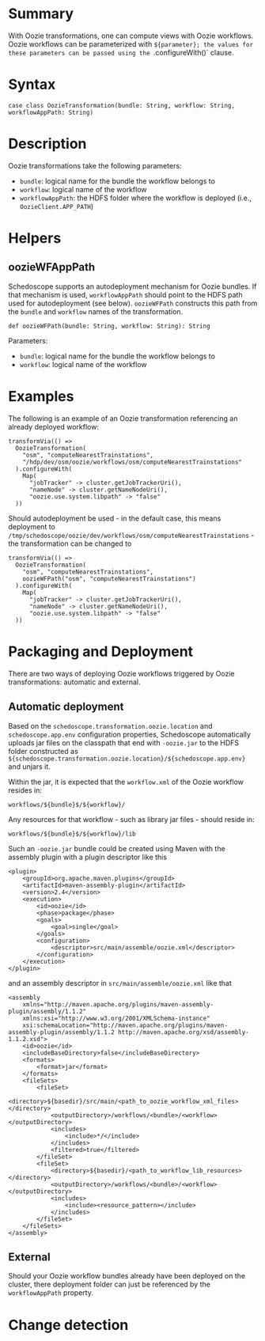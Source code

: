 # Summary

With Oozie transformations, one can compute views with Oozie workflows. Oozie workflows can be parameterized with `${parameter}; the values for these parameters can be passed using the `.configureWith()` clause.

# Syntax

    case class OozieTransformation(bundle: String, workflow: String, workflowAppPath: String)

# Description

Oozie transformations take the following parameters:

* `bundle`: logical name for the bundle the workflow belongs to
* `workflow`: logical name of the workflow
* `workflowAppPath`: the HDFS folder where the workflow is deployed (i.e., `OozieClient.APP_PATH`)

# Helpers

## oozieWFAppPath

Schedoscope supports an autodeployment mechanism for Oozie bundles. If that mechanism is used, `workflowAppPath` should point to the HDFS path used for autodeployment (see below). `oozieWFPath` constructs this path from the `bundle` and `workflow` names of the transformation.

    def oozieWFPath(bundle: String, workflow: String): String

Parameters:

* `bundle`: logical name for the bundle the workflow belongs to
* `workflow`: logical name of the workflow

# Examples

The following is an example of an Oozie transformation referencing an already deployed workflow:

    transformVia(() =>
      OozieTransformation(
        "osm", "computeNearestTrainstations",
        "/hdp/dev/osm/oozie/workflows/osm/computeNearestTrainstations"
      ).configureWith(
        Map(
          "jobTracker" -> cluster.getJobTrackerUri(),
          "nameNode" -> cluster.getNameNodeUri(),
          "oozie.use.system.libpath" -> "false"
      ))

Should autodeployment be used - in the default case, this means deployment to `/tmp/schedoscope/oozie/dev/workflows/osm/computeNearestTrainstations` - the transformation can be changed to

    transformVia(() =>
      OozieTransformation(
        "osm", "computeNearestTrainstations",
        oozieWFPath("osm", "computeNearestTrainstations")
      ).configureWith(
        Map(
          "jobTracker" -> cluster.getJobTrackerUri(),
          "nameNode" -> cluster.getNameNodeUri(),
          "oozie.use.system.libpath" -> "false"
      ))

# Packaging and Deployment

There are two ways of deploying Oozie workflows triggered by Oozie transformations: automatic and external.

## Automatic deployment

Based on the `schedoscope.transformation.oozie.location` and `schedoscope.app.env` configuration properties, Schedoscope automatically uploads jar files on the classpath that end with `-oozie.jar` to the HDFS folder constructed as `${schedoscope.transformation.oozie.location}/${schedoscope.app.env}` and unjars it. 

Within the jar, it is expected that the `workflow.xml` of the Oozie workflow resides in:

    workflows/${bundle}$/${workflow}/

Any resources for that workflow - such as library jar files - should reside in:

    workflows/${bundle}$/${workflow}/lib

Such an `-oozie.jar` bundle could be created using Maven with the assembly plugin with a plugin descriptor like this

    <plugin>
        <groupId>org.apache.maven.plugins</groupId>
        <artifactId>maven-assembly-plugin</artifactId>
        <version>2.4</version>
        <execution>
            <id>oozie</id>
            <phase>package</phase>
            <goals>
                <goal>single</goal>
            </goals>
            <configuration>
                <descriptor>src/main/assemble/oozie.xml</descriptor>
            </configuration>
        </execution>
    </plugin>

and an assembly descriptor in `src/main/assemble/oozie.xml` like that

    <assembly
        xmlns="http://maven.apache.org/plugins/maven-assembly-plugin/assembly/1.1.2"
        xmlns:xsi="http://www.w3.org/2001/XMLSchema-instance"
        xsi:schemaLocation="http://maven.apache.org/plugins/maven-assembly-plugin/assembly/1.1.2 http://maven.apache.org/xsd/assembly-1.1.2.xsd">
        <id>oozie</id>
        <includeBaseDirectory>false</includeBaseDirectory>
        <formats>
            <format>jar</format>
        </formats>
        <fileSets>
            <fileSet>
                <directory>${basedir}/src/main/<path_to_oozie_workflow_xml_files></directory>
                <outputDirectory>/workflows/<bundle>/<workflow></outputDirectory>
                <includes>
                    <include>*/</include>
                </includes>
                <filtered>true</filtered>
            </fileSet>
            <fileSet>
                <directory>${basedir}/<path_to_workflow_lib_resources></directory>
                <outputDirectory>/workflows/<bundle>/<workflow></outputDirectory>
                <includes>
                    <include><resource_pattern></include>
                </includes>
            </fileSet>
        </fileSets>
    </assembly>

## External

Should your Oozie workflow bundles already have been deployed on the cluster, there deployment folder can just be referenced by the `workflowAppPath` property.

# Change detection